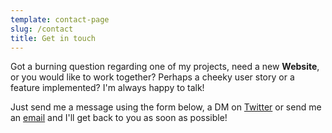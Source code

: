 ```yaml
---
template: contact-page
slug: /contact
title: Get in touch
---
```

Got a burning question regarding one of my projects, need a new **Website**, or you would like to work together? Perhaps a cheeky user story or a feature implemented? I'm always happy to talk!

Just send me a message using the form below, a DM on [Twitter](https://twitter.com/Exiled_Vegan) or send me an [email](mailto:exiledvegan@gmail.com) and I'll get back to you as soon as possible!